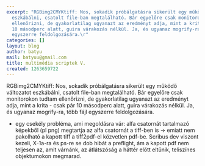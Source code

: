 ```yaml
---
excerpt: "RGBimg2CMYKtiff: Nos, sokadik próbálgatásra sikerült egy működő változatot
  eszkábálni, csatolt file-ban megtalálható. Bár egyelőre csak monitorokon tudtam
  ellenőrizni, de gyakorlatilag ugyanazt az eredményt adja, mint a krita - csak pár
  10 másodperc alatt, guira várakozás nélkül. Ja, és ugyanaz mogrify-ra, több fájl
  egyszerre feldolgozására.\r"
categories: []
layout: blog
author: batyu
mail: batyuu@gmail.com
title: multimédia scriptek V.
created: 1263659722
---
```

RGBimg2CMYKtiff: Nos, sokadik próbálgatásra sikerült egy működő változatot eszkábálni, csatolt file-ban megtalálható. Bár egyelőre csak monitorokon tudtam ellenőrizni, de gyakorlatilag ugyanazt az eredményt adja, mint a krita - csak pár 10 másodperc alatt, guira várakozás nélkül. Ja, és ugyanaz mogrify-ra, több fájl egyszerre feldolgozására.
- egy csekély probléma, ami megoldásra vár: alfa csatornát tartalmazó képekből (pl png) megtartja az alfa csatornát a tiff-ben is -> emiatt nem pakolható a kapott tiff a tiff2pdf-el közvetlen pdf-be. Scribus dev viszont kezeli, X-1a-ra és ps-re se dob hibát a preflight, ám a kapott pdf nem teljesen az, amit várnánk, az átlátszóság a háttér előtt eltűnik, teliszínes objektumokon megmarad.


